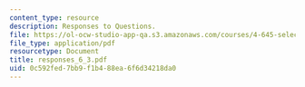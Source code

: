 ```yaml
---
content_type: resource
description: Responses to Questions.
file: https://ol-ocw-studio-app-qa.s3.amazonaws.com/courses/4-645-selected-topics-in-architecture-architecture-from-1750-to-the-present-fall-2004/0c592fed7bb9f1b488ea6f6d34218da0_responses_6_3.pdf
file_type: application/pdf
resourcetype: Document
title: responses_6_3.pdf
uid: 0c592fed-7bb9-f1b4-88ea-6f6d34218da0
---
```

